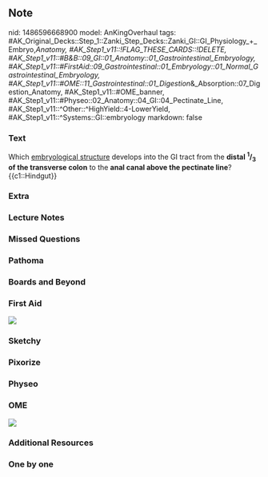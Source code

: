 ## Note
nid: 1486596668900
model: AnKingOverhaul
tags: #AK_Original_Decks::Step_1::Zanki_Step_Decks::Zanki_GI::GI_Physiology_+_Embryo,_Anatomy, #AK_Step1_v11::!FLAG_THESE_CARDS::!DELETE, #AK_Step1_v11::#B&B::09_GI::01_Anatomy::01_Gastrointestinal_Embryology, #AK_Step1_v11::#FirstAid::09_Gastrointestinal::01_Embryology::01_Normal_Gastrointestinal_Embryology, #AK_Step1_v11::#OME::11_Gastrointestinal::01_Digestion_&_Absorption::07_Digestion_Anatomy, #AK_Step1_v11::#OME_banner, #AK_Step1_v11::#Physeo::02_Anatomy::04_GI::04_Pectinate_Line, #AK_Step1_v11::^Other::^HighYield::4-LowerYield, #AK_Step1_v11::^Systems::GI::embryology
markdown: false

### Text
<div>
  <div>
    Which <u>embryological structure</u> develops into the GI tract
    from the <b>distal <sup>1</sup>/<sub>3</sub> of the transverse
    colon</b> to the <b>anal canal above the pectinate line</b>?
  </div>
  <div>
    {{c1::Hindgut}}
  </div>
</div>

### Extra


### Lecture Notes


### Missed Questions


### Pathoma


### Boards and Beyond


### First Aid
<img src="tmpEM6iAw.png">

### Sketchy


### Pixorize


### Physeo


### OME
<div class="ome-widget">
  <a href="https://onlinemeded.org?ref=anki"><img src=
  "_OME_AnkiFlashcards_General_4.png"></a>
</div>

### Additional Resources


### One by one

